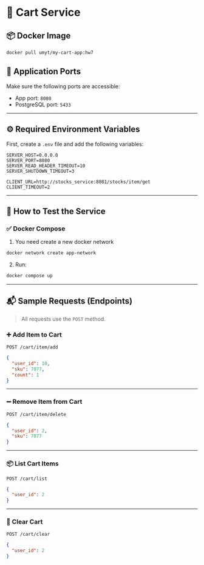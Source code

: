 # 🛒 Cart Service

## 📦 Docker Image

```bash
docker pull umyt/my-cart-app:hw7
```

## 🚀 Application Ports

Make sure the following ports are accessible:

- App port: `8080`
- PostgreSQL port: `5433`

---

## ⚙️ Required Environment Variables

First, create a `.env` file and add the following variables:

```env
SERVER_HOST=0.0.0.0
SERVER_PORT=8080
SERVER_READ_HEADER_TIMEOUT=10
SERVER_SHUTDOWN_TIMEOUT=3

CLIENT_URL=http://stocks_service:8081/stocks/item/get
CLIENT_TIMEOUT=2
```

---

## 🧪 How to Test the Service

### ✅ Docker Compose

1. You need create a new docker network

```bash
docker network create app-network
```

2. Run:

```bash
docker compose up
```

---

## 📬 Sample Requests (Endpoints)

> All requests use the `POST` method.

### ➕ Add Item to Cart

`POST /cart/item/add`

```json
{
  "user_id": 10,
  "sku": 7077,
  "count": 1
}
```

---

### ➖ Remove Item from Cart

`POST /cart/item/delete`

```json
{
  "user_id": 2,
  "sku": 7077
}
```

---

### 📦 List Cart Items

`POST /cart/list`

```json
{
  "user_id": 2
}
```

---

### 🧹 Clear Cart

`POST /cart/clear`

```json
{
  "user_id": 2
}
```
